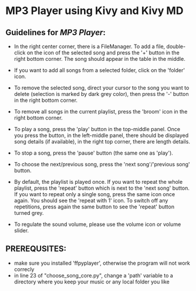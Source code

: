 # MP3 Player using **Kivy** and **Kivy MD**

## Guidelines for *MP3 Player*:

- In the right center corner, there is a FileManager. To add a file, double-click on the icon of the selected song and press the '+' button in the right bottom corner. The song should appear in the table in the middle.
  
- If you want to add all songs from a selected folder, click on the 'folder' icon.
  
- To remove the selected song, direct your cursor to the song you want to delete (selection is marked by dark grey color), then press the '-' button in the right bottom corner.
  
- To remove all songs in the current playlist, press the 'broom' icon in the right bottom corner.
  
- To play a song, press the 'play' button in the top-middle panel. Once you press the button, in the left-middle panel, there should be displayed song details (if available), in the right top corner, there are length details.
  
- To stop a song, press the 'pause' button (the same one as 'play').
  
- To choose the next/previous song, press the 'next song'/'previous song' button.
  
- By default, the playlist is played once. If you want to repeat the whole playlist, press the 'repeat' button which is next to the 'next song' button. If you want to repeat only a single song, press the same icon once again. You should see the 'repeat with 1' icon. To switch off any repetitions, press again the same button to see the 'repeat' button turned grey.
  
- To regulate the sound volume, please use the volume icon or volume slider.

## PREREQUSITES:
- make sure you installed 'ffpyplayer', otherwise the program will not work correcly
- in line 23 of "choose_song_core.py", change a 'path' variable to a directory where you keep your music or any local folder you like
